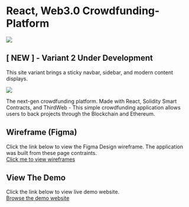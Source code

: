 # React, Web3.0 Crowdfunding-Platform

<img src="https://i.ibb.co/ctZmDRy/Explainer-Frame-min.png">

## [ NEW ] - Variant 2 Under Development
<p>This site variant brings a sticky navbar, sidebar, and modern content displays.</p>
<img src="https://i.ibb.co/4JLpdBc/krowd-netlify-app.png">

The next-gen crowdfunding platform. Made with React, Solidity Smart Contracts, and ThirdWeb - This simple crowdfunding application allows users to back projects through the Blockchain and Ethereum.

## Wireframe (Figma)

Click the link below to view the Figma Design wireframe. The application was built from these page contraints.<br>
<a href="https://www.figma.com/file/kfO0102GAq8FerS25mrSB3/KROWD---Web3%2C-React-Crowdfunding-Platform?node-id=0%3A1&t=696VKLb98TNPKuwx-1">Click me to view wireframes</a>

## View The Demo

Click the link below to view live demo website.<br>
<a href="https://krowd.netlify.app/">Browse the demo website</a>
